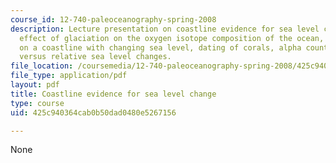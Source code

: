 ```yaml
---
course_id: 12-740-paleoceanography-spring-2008
description: Lecture presentation on coastline evidence for sea level change, the
  effect of glaciation on the oxygen isotope composition of the ocean, Terrace formation
  on a coastline with changing sea level, dating of corals, alpha counting, and eustatic
  versus relative sea level changes.
file_location: /coursemedia/12-740-paleoceanography-spring-2008/425c940364cab0b50dad0480e5267156_lec05_slide.pdf
file_type: application/pdf
layout: pdf
title: Coastline evidence for sea level change
type: course
uid: 425c940364cab0b50dad0480e5267156

---
```

None